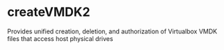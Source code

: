 # createVMDK2
Provides unified creation, deletion, and authorization of Virtualbox VMDK files that access host physical drives
